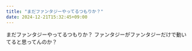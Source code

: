 ```yaml
---
title: "まだファンタジーやってるつもりか？"
date: 2024-12-21T15:32:45+09:00
---
```

まだファンタジーやってるつもりか？
ファンタジーがファンタジーだけで動いてると思ってんのか？
